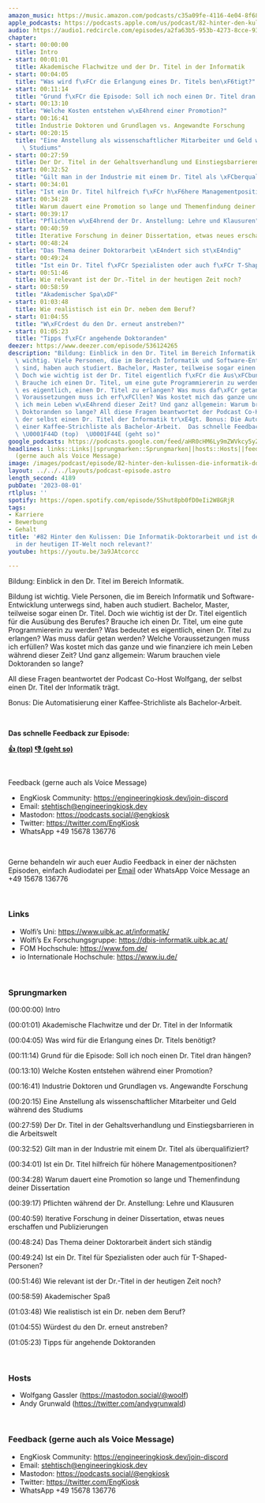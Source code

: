 ```yaml
---
amazon_music: https://music.amazon.com/podcasts/c35a09fe-4116-4e04-8f68-77d61b112e46/episodes/b2d33f38-c420-47b4-a882-fa939a091d07/engineering-kiosk-82-hinter-den-kulissen-die-informatik-doktorarbeit-und-ist-der-dr-titel-in-der-heutigen-it-welt-noch-relevant
apple_podcasts: https://podcasts.apple.com/us/podcast/82-hinter-den-kulissen-die-informatik-doktorarbeit/id1603082924?i=1000623008680&uo=4
audio: https://audio1.redcircle.com/episodes/a2fa63b5-953b-4273-8cce-93f5edb2fb0e/stream.mp3
chapter:
- start: 00:00:00
  title: Intro
- start: 00:01:01
  title: Akademische Flachwitze und der Dr. Titel in der Informatik
- start: 00:04:05
  title: "Was wird f\xFCr die Erlangung eines Dr. Titels ben\xF6tigt?"
- start: 00:11:14
  title: "Grund f\xFCr die Episode: Soll ich noch einen Dr. Titel dran h\xE4ngen?"
- start: 00:13:10
  title: "Welche Kosten entstehen w\xE4hrend einer Promotion?"
- start: 00:16:41
  title: Industrie Doktoren und Grundlagen vs. Angewandte Forschung
- start: 00:20:15
  title: "Eine Anstellung als wissenschaftlicher Mitarbeiter und Geld w\xE4hrend des\
    \ Studiums"
- start: 00:27:59
  title: Der Dr. Titel in der Gehaltsverhandlung und Einstiegsbarrieren in die Arbeitswelt
- start: 00:32:52
  title: "Gilt man in der Industrie mit einem Dr. Titel als \xFCberqualifiziert?"
- start: 00:34:01
  title: "Ist ein Dr. Titel hilfreich f\xFCr h\xF6here Managementpositionen?"
- start: 00:34:28
  title: Warum dauert eine Promotion so lange und Themenfindung deiner Dissertation
- start: 00:39:17
  title: "Pflichten w\xE4hrend der Dr. Anstellung: Lehre und Klausuren"
- start: 00:40:59
  title: Iterative Forschung in deiner Dissertation, etwas neues erschaffen und Publizierungen
- start: 00:48:24
  title: "Das Thema deiner Doktorarbeit \xE4ndert sich st\xE4ndig"
- start: 00:49:24
  title: "Ist ein Dr. Titel f\xFCr Spezialisten oder auch f\xFCr T-Shaped-Personen?"
- start: 00:51:46
  title: Wie relevant ist der Dr.-Titel in der heutigen Zeit noch?
- start: 00:58:59
  title: "Akademischer Spa\xDF"
- start: 01:03:48
  title: Wie realistisch ist ein Dr. neben dem Beruf?
- start: 01:04:55
  title: "W\xFCrdest du den Dr. erneut anstreben?"
- start: 01:05:23
  title: "Tipps f\xFCr angehende Doktoranden"
deezer: https://www.deezer.com/episode/536124265
description: "Bildung: Einblick in den Dr. Titel im Bereich Informatik. Bildung ist\
  \ wichtig. Viele Personen, die im Bereich Informatik und Software-Entwicklung unterwegs\
  \ sind, haben auch studiert. Bachelor, Master, teilweise sogar einen Dr. Titel.\
  \ Doch wie wichtig ist der Dr. Titel eigentlich f\xFCr die Aus\xFCbung des Berufes?\
  \ Brauche ich einen Dr. Titel, um eine gute Programmiererin zu werden? Was bedeutet\
  \ es eigentlich, einen Dr. Titel zu erlangen? Was muss daf\xFCr getan werden? Welche\
  \ Voraussetzungen muss ich erf\xFCllen? Was kostet mich das ganze und wie finanziere\
  \ ich mein Leben w\xE4hrend dieser Zeit? Und ganz allgemein: Warum brauchen viele\
  \ Doktoranden so lange? All diese Fragen beantwortet der Podcast Co-Host Wolfgang,\
  \ der selbst einen Dr. Titel der Informatik tr\xE4gt. Bonus: Die Automatisierung\
  \ einer Kaffee-Strichliste als Bachelor-Arbeit.  Das schnelle Feedback zur Episode:\
  \ \U0001F44D (top)  \U0001F44E (geht so)"
google_podcasts: https://podcasts.google.com/feed/aHR0cHM6Ly9mZWVkcy5yZWRjaXJjbGUuY29tLzBlY2ZkZmQ3LWZkYTEtNGMzZC05NTE1LTQ3NjcyN2Y5ZGY1ZQ/episode/M2FmZGYwYmMtZmQ4ZC00ZWY4LWFlMTgtMDM1NzdjMDQ2YWRi?sa=X&ved=2ahUKEwjekq2dmMyAAxXbqY4IHRVJCFsQkfYCegQIARAF
headlines: links::Links||sprungmarken::Sprungmarken||hosts::Hosts||feedback-gerne-auch-als-voice-message::Feedback
  (gerne auch als Voice Message)
image: /images/podcast/episode/82-hinter-den-kulissen-die-informatik-doktorarbeit-und-ist-der-dr-titel-in-der-heutigen-it-welt-noch-relevant.jpg
layout: ../../../layouts/podcast-episode.astro
length_second: 4189
pubDate: '2023-08-01'
rtlplus: ''
spotify: https://open.spotify.com/episode/5Shut8pb0fD0eIi2W8GRjR
tags:
- Karriere
- Bewerbung
- Gehalt
title: '#82 Hinter den Kulissen: Die Informatik-Doktorarbeit und ist der Dr. Titel
  in der heutigen IT-Welt noch relevant?'
youtube: https://youtu.be/3a9JAtcorcc

---
```

<p>Bildung: Einblick in den Dr. Titel im Bereich Informatik.</p><p>Bildung ist wichtig. Viele Personen, die im Bereich Informatik und Software-Entwicklung unterwegs sind, haben auch studiert. Bachelor, Master, teilweise sogar einen Dr. Titel. Doch wie wichtig ist der Dr. Titel eigentlich für die Ausübung des Berufes? Brauche ich einen Dr. Titel, um eine gute Programmiererin zu werden? Was bedeutet es eigentlich, einen Dr. Titel zu erlangen? Was muss dafür getan werden? Welche Voraussetzungen muss ich erfüllen? Was kostet mich das ganze und wie finanziere ich mein Leben während dieser Zeit? Und ganz allgemein: Warum brauchen viele Doktoranden so lange?</p><p>All diese Fragen beantwortet der Podcast Co-Host Wolfgang, der selbst einen Dr. Titel der Informatik trägt.</p><p>Bonus: Die Automatisierung einer Kaffee-Strichliste als Bachelor-Arbeit.</p><p><br></p><p><strong>Das schnelle Feedback zur Episode:</strong></p><p><a href="https://api.openpodcast.dev/feedback/82/upvote" rel="nofollow"><strong>👍 (top)</strong></a><strong>  </strong><a href="https://api.openpodcast.dev/feedback/82/downvote" rel="nofollow"><strong>👎 (geht so)</strong></a></p><p><br></p><p>Feedback (gerne auch als Voice Message)</p><ul><li>EngKiosk Community: <a href="https://engineeringkiosk.dev/join-discord">https://engineeringkiosk.dev/join-discord</a> </li><li>Email: <a href="mailto:stehtisch@engineeringkiosk.dev" rel="nofollow">stehtisch@engineeringkiosk.dev</a></li><li>Mastodon: <a href="https://podcasts.social/@engkiosk" rel="nofollow">https://podcasts.social/@engkiosk</a></li><li>Twitter: <a href="https://twitter.com/EngKiosk" rel="nofollow">https://twitter.com/EngKiosk</a></li><li>WhatsApp +49 15678 136776</li></ul><p><br></p><p>Gerne behandeln wir auch euer Audio Feedback in einer der nächsten Episoden, einfach Audiodatei per <a href="https://engineeringkiosk.dev/kontakt/">Email</a> oder WhatsApp Voice Message an +49 15678 136776</p><p><br></p><h3 id="links">Links</h3><ul><li>Wolfi’s Uni: <a href="https://www.uibk.ac.at/informatik/" rel="nofollow">https://www.uibk.ac.at/informatik/</a> </li><li>Wolfi’s Ex Forschungsgruppe: <a href="https://dbis-informatik.uibk.ac.at/" rel="nofollow">https://dbis-informatik.uibk.ac.at/</a> </li><li>FOM Hochschule: <a href="https://www.fom.de/" rel="nofollow">https://www.fom.de/</a></li><li>io Internationale Hochschule: <a href="https://www.iu.de/" rel="nofollow">https://www.iu.de/</a></li></ul><p><br></p><h3 id="sprungmarken">Sprungmarken</h3><p>(00:00:00) Intro</p><p>(00:01:01) Akademische Flachwitze und der Dr. Titel in der Informatik</p><p>(00:04:05) Was wird für die Erlangung eines Dr. Titels benötigt?</p><p>(00:11:14) Grund für die Episode: Soll ich noch einen Dr. Titel dran hängen?</p><p>(00:13:10) Welche Kosten entstehen während einer Promotion?</p><p>(00:16:41) Industrie Doktoren und Grundlagen vs. Angewandte Forschung</p><p>(00:20:15) Eine Anstellung als wissenschaftlicher Mitarbeiter und Geld während des Studiums</p><p>(00:27:59) Der Dr. Titel in der Gehaltsverhandlung und Einstiegsbarrieren in die Arbeitswelt</p><p>(00:32:52) Gilt man in der Industrie mit einem Dr. Titel als überqualifiziert?</p><p>(00:34:01) Ist ein Dr. Titel hilfreich für höhere Managementpositionen?</p><p>(00:34:28) Warum dauert eine Promotion so lange und Themenfindung deiner Dissertation</p><p>(00:39:17) Pflichten während der Dr. Anstellung: Lehre und Klausuren</p><p>(00:40:59) Iterative Forschung in deiner Dissertation, etwas neues erschaffen und Publizierungen</p><p>(00:48:24) Das Thema deiner Doktorarbeit ändert sich ständig</p><p>(00:49:24) Ist ein Dr. Titel für Spezialisten oder auch für T-Shaped-Personen?</p><p>(00:51:46) Wie relevant ist der Dr.-Titel in der heutigen Zeit noch?</p><p>(00:58:59) Akademischer Spaß</p><p>(01:03:48) Wie realistisch ist ein Dr. neben dem Beruf?</p><p>(01:04:55) Würdest du den Dr. erneut anstreben?</p><p>(01:05:23) Tipps für angehende Doktoranden</p><p><br></p><h3 id="hosts">Hosts</h3><ul><li>Wolfgang Gassler (<a href="https://mastodon.social/@woolf" rel="nofollow">https://mastodon.social/@woolf</a>)</li><li>Andy Grunwald (<a href="https://twitter.com/andygrunwald" rel="nofollow">https://twitter.com/andygrunwald</a>)</li></ul><p><br></p><h3 id="feedback-gerne-auch-als-voice-message">Feedback (gerne auch als Voice Message)</h3><ul><li>EngKiosk Community: <a href="https://engineeringkiosk.dev/join-discord">https://engineeringkiosk.dev/join-discord</a> </li><li>Email: <a href="mailto:stehtisch@engineeringkiosk.dev" rel="nofollow">stehtisch@engineeringkiosk.dev</a></li><li>Mastodon: <a href="https://podcasts.social/@engkiosk" rel="nofollow">https://podcasts.social/@engkiosk</a></li><li>Twitter: <a href="https://twitter.com/EngKiosk" rel="nofollow">https://twitter.com/EngKiosk</a></li><li>WhatsApp +49 15678 136776</li></ul>